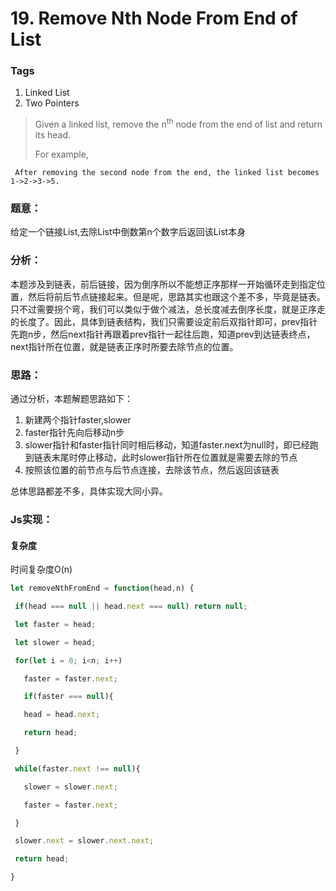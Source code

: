 #  19. Remove Nth Node From End of List

### Tags
1. Linked List
2. Two Pointers

>  Given a linked list, remove the n<sup>th</sup> node from the end of list and return its head.
>
>  For example,
>
``` Given linked list: 1->2->3->4->5, and n = 2.
 After removing the second node from the end, the linked list becomes 1->2->3->5.
```


### 题意：
给定一个链接List,去除List中倒数第n个数字后返回该List本身

### 分析：
本题涉及到链表，前后链接，因为倒序所以不能想正序那样一开始循环走到指定位置，然后将前后节点链接起来。但是呢，思路其实也跟这个差不多，毕竟是链表。只不过需要拐个弯，我们可以类似于做个减法，总长度减去倒序长度，就是正序走的长度了。因此，具体到链表结构，我们只需要设定前后双指针即可，prev指针先跑n步，然后next指针再跟着prev指针一起往后跑，知道prev到达链表终点，next指针所在位置，就是链表正序时所要去除节点的位置。

### 思路：
通过分析，本题解题思路如下：

1. 新建两个指针faster,slower
2. faster指针先向后移动n步
3. slower指针和faster指针同时相后移动，知道faster.next为null时，即已经跑到链表末尾时停止移动，此时slower指针所在位置就是需要去除的节点
4. 按照该位置的前节点与后节点连接，去除该节点，然后返回该链表

总体思路都差不多，具体实现大同小异。

### Js实现：
#### 复杂度
时间复杂度O(n)

```js
let removeNthFromEnd = function(head,n) {

 if(head === null || head.next === null) return null;

 let faster = head;

 let slower = head;

 for(let i = 0; i<n; i++)

   faster = faster.next;

   if(faster === null){

   head = head.next;

   return head;

 }

 while(faster.next !== null){

   slower = slower.next;

   faster = faster.next;

 }

 slower.next = slower.next.next;

 return head;

}

```



